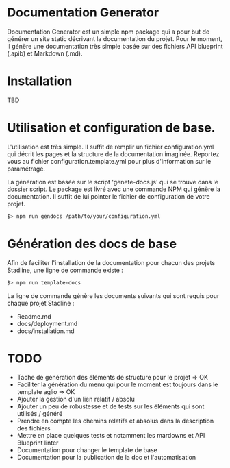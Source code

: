 # Documentation Generator

Documentation Generator est un simple npm package qui a pour but de générer un site static décrivant la documentation du projet. 
Pour le moment, il génère une documentation très simple basée sur des fichiers API blueprint (.apib) et Markdown (.md). 


# Installation 

TBD

# Utilisation et configuration de base. 

L'utilisation est très simple. 
Il suffit de remplir un fichier configuration.yml qui décrit les pages et la structure de la documentation imaginée. 
Reportez vous au fichier configuration.template.yml pour plus d'information sur le paramétrage. 

La génération est basée sur le script 'genete-docs.js' qui se trouve dans le dossier script. 
Le package est livré avec une commande NPM qui génère la documentation. Il suffit de lui pointer le fichier de configuration de votre projet. 

```bash
$> npm run gendocs /path/to/your/configuration.yml
```

# Génération des docs de base 

Afin de faciliter l'installation de la documentation pour chacun des projets Stadline, une ligne de commande existe : 

```bash
$> npm run template-docs 
```

La ligne de commande génère les documents suivants qui sont requis pour chaque projet Stadline : 
* Readme.md
* docs/deployment.md
* docs/installation.md

# TODO

* Tache de génération des éléments de structure pour le projet => OK
* Faciliter la génération du menu qui pour le moment est toujours dans le template aglio => OK
* Ajouter la gestion d'un lien relatif / absolu
* Ajouter un peu de robustesse et de tests sur les éléments qui sont utilisés / généré
* Prendre en compte les chemins relatifs et absolus dans la description des fichiers
* Mettre en place quelques tests et notamment les mardowns et API Blueprint linter
* Documentation pour changer le template de base
* Documentation pour la publication de la doc et l'automatisation